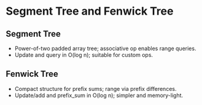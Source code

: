 # Segment Tree and Fenwick Tree

## Segment Tree
- Power-of-two padded array tree; associative op enables range queries.
- Update and query in O(log n); suitable for custom ops.

## Fenwick Tree
- Compact structure for prefix sums; range via prefix differences.
- Update/add and prefix_sum in O(log n); simpler and memory-light.
